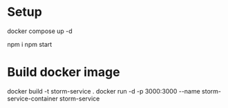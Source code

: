 # Setup
docker compose up -d

npm i
npm start

# Build docker image
docker build -t storm-service .
docker run -d -p 3000:3000 --name storm-service-container storm-service